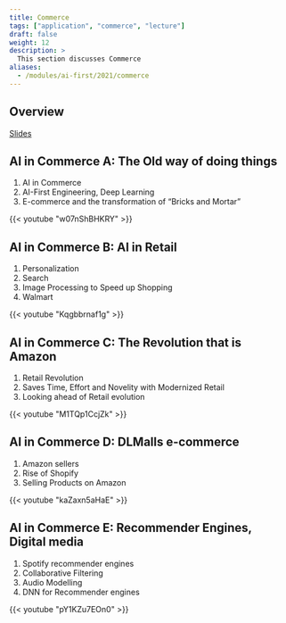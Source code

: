 ```yaml
---
title: Commerce
tags: ["application", "commerce", "lecture"]
draft: false
weight: 12
description: >
  This section discusses Commerce
aliases:
  - /modules/ai-first/2021/commerce
---
```


## Overview

[Slides](https://docs.google.com/presentation/d/1mAcwVUutv8n8-i5Yjc0wFSlJcwDG4DWaB-wMgdmOFVs/edit?usp=sharing)

## AI in Commerce A: The Old way of doing things

  1. AI in Commerce
  2. AI-First Engineering, Deep Learning
  3. E-commerce and the transformation of “Bricks and Mortar”

{{< youtube "w07nShBHKRY" >}}

## AI in Commerce B: AI in Retail

  1. Personalization
  2. Search 
  3. Image Processing to Speed up Shopping
  4. Walmart

{{< youtube "Kqgbbrnaf1g" >}}

## AI in Commerce C: The Revolution that is Amazon

  1. Retail Revolution
  2. Saves Time, Effort and Novelity with Modernized Retail
  3. Looking ahead of Retail evolution  

{{< youtube "M1TQp1CcjZk" >}}

## AI in Commerce D: DLMalls e-commerce
  
  1. Amazon sellers
  2. Rise of Shopify 
  3. Selling Products on Amazon

{{< youtube "kaZaxn5aHaE" >}}

## AI in Commerce E: Recommender Engines, Digital media
  
  1. Spotify recommender engines
  2. Collaborative Filtering
  3. Audio Modelling
  4. DNN for Recommender engines 

{{< youtube "pY1KZu7EOn0" >}}
